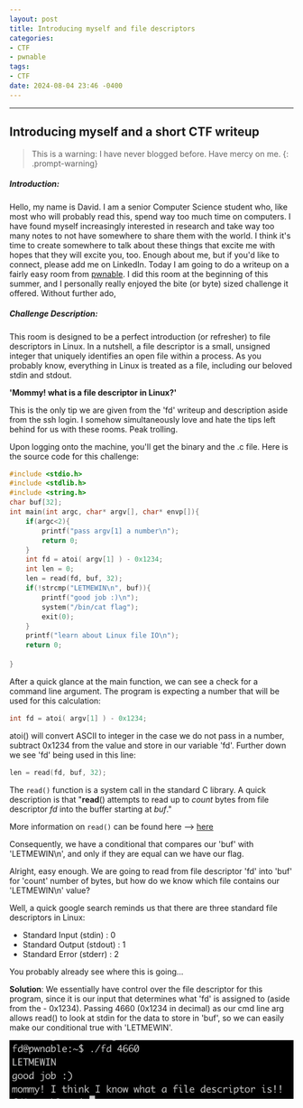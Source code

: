 ```yaml
---
layout: post
title: Introducing myself and file descriptors
categories:
- CTF
- pwnable
tags:
- CTF
date: 2024-08-04 23:46 -0400
---
```

---
Introducing myself and a short CTF writeup
---

>This is a warning: I have never blogged before. Have mercy on me.
{: .prompt-warning}


##### **Introduction:** 
Hello, my name is David. I am a senior Computer Science student who, like most who will probably read this, spend way too much time on computers. I have found myself increasingly interested in research and take way too many notes to not have somewhere to share them with the world. I think it's time to create somewhere to talk about these things that excite me with hopes that they will excite you, too. Enough about me, but if you'd like to connect, please add me on LinkedIn. Today I am going to do a writeup on a fairly easy room from [pwnable](https://pwnable.kr). I did this room at the beginning of this summer, and I personally really enjoyed the bite (or byte) sized challenge it offered. Without further ado,

##### **Challenge Description**:
This room is designed to be a perfect introduction (or refresher) to file descriptors in Linux. In a nutshell, a file descriptor is a small, unsigned integer that uniquely identifies an open file within a process. As you probably know, everything in Linux is treated as a file, including our beloved stdin and stdout. 

**'Mommy! what is a file descriptor in Linux?'**

This is the only tip we are given from the 'fd' writeup and description aside from the ssh login. I somehow simultaneously love and hate the tips left behind for us with these rooms. Peak trolling.

Upon logging onto the machine, you'll get the binary and the .c file. Here is the source code for this challenge:

```c
#include <stdio.h>
#include <stdlib.h>
#include <string.h>
char buf[32];
int main(int argc, char* argv[], char* envp[]){
	if(argc<2){
		printf("pass argv[1] a number\n");
		return 0;
	}
	int fd = atoi( argv[1] ) - 0x1234;
	int len = 0;
	len = read(fd, buf, 32);
	if(!strcmp("LETMEWIN\n", buf)){
		printf("good job :)\n");
		system("/bin/cat flag");
		exit(0);
	}
	printf("learn about Linux file IO\n");
	return 0;

}
```

After a quick glance at the main function, we can see a check for a command line argument. The program is expecting a number that will be used for this calculation:
```c
int fd = atoi( argv[1] ) - 0x1234;
```

atoi() will convert ASCII to integer in the case we do not pass in a number, subtract 0x1234 from the value and store in our variable 'fd'. Further down we see 'fd' being used in this line:
```c
len = read(fd, buf, 32);
```
The `read()` function is a system call in the standard C library. A quick description is that "**read**() attempts to read up to _count_ bytes from file descriptor _fd_ into the buffer starting at _buf_." 

More information on `read()` can be found here –> [here](https://www.man7.org/linux/man-pages/man2/read.2.html)


Consequently, we have a conditional that compares our 'buf' with 'LETMEWIN\n', and only if they are equal can we have our flag. 

Alright, easy enough. We are going to read from file descriptor 'fd' into 'buf' for 'count' number of bytes, but how do we know which file contains our 'LETMEWIN\n' value?

Well, a quick google search reminds us that there are three standard file descriptors in Linux:
- Standard Input (stdin) : 0
- Standard Output (stdout) : 1
- Standard Error (stderr) : 2

You probably already see where this is going...

**Solution**:
We essentially have control over the file descriptor for this program, since it is our input that determines what 'fd' is assigned to (aside from the - 0x1234). Passing 4660 (0x1234 in decimal) as our cmd line arg allows read() to look at stdin for the data to store in 'buf', so we can easily make our conditional true with 'LETMEWIN'.

![fd flag](/assets/CTF/pwnable/fd/fd_flag.jpg)